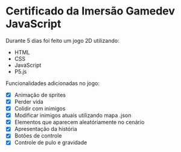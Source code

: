 # Certificado da Imersão Gamedev JavaScript

Durante 5 dias foi feito um jogo 2D utilizando:
- HTML
- CSS
- JavaScript
- P5.js

Funcionalidades adicionadas no jogo:
- [x] Animação de sprites
- [x] Perder vida
- [x] Colidir com inimigos
- [x] Modificar inimigos atuais utilizando mapa .json
- [x] Elementos que aparecem aleatóriamente no cenário
- [x] Apresentação da história
- [x] Botões de controle
- [x] Controle de pulo e gravidade 
